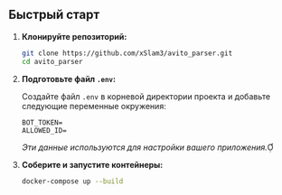 ## Быстрый старт

1. **Клонируйте репозиторий:**

   ```bash
   git clone https://github.com/xSlam3/avito_parser.git
   cd avito_parser
   ```


2. **Подготовьте файл `.env`:**

   Создайте файл `.env` в корневой директории проекта и добавьте следующие переменные окружения:

   ```
   BOT_TOKEN=
   ALLOWED_ID=
   ```


   *Эти данные используются для настройки вашего приложения.*

3. **Соберите и запустите контейнеры:**

   ```bash
   docker-compose up --build
   ```

